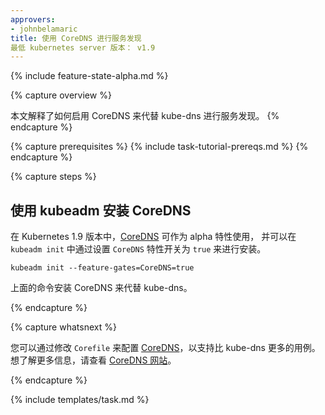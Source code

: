 ```yaml
---
approvers:
- johnbelamaric
title: 使用 CoreDNS 进行服务发现
最低 kubernetes server 版本： v1.9
---
```

<!--
---
approvers:
- johnbelamaric
title: Using CoreDNS for Service Discovery
min-kubernetes-server-version: v1.9
---
-->

{% include feature-state-alpha.md %}

{% capture overview %}
<!--
This page describes how to enable CoreDNS instead of kube-dns for service
discovery.
-->
本文解释了如何启用 CoreDNS 来代替 kube-dns 进行服务发现。
{% endcapture %}

{% capture prerequisites %}
{% include task-tutorial-prereqs.md %}
{% endcapture %}

{% capture steps %}

<!--
## Installing CoreDNS with kubeadm

In Kubernetes 1.9, [CoreDNS](https://coredns.io) is available as an alpha feature and
may be installed by setting the `CoreDNS` feature gate to `true` during `kubeadm init`:
-->
## 使用 kubeadm 安装 CoreDNS

在 Kubernetes 1.9 版本中，[CoreDNS](https://coredns.io) 可作为 alpha 特性使用，
并可以在 `kubeadm init` 中通过设置 `CoreDNS` 特性开关为 `true` 来进行安装。


```
kubeadm init --feature-gates=CoreDNS=true
```

<!--
This installs CoreDNS instead of kube-dns.
-->
上面的命令安装 CoreDNS 来代替 kube-dns。

{% endcapture %}

{% capture whatsnext %}

<!--
You can configure [CoreDNS](https://coredns.io) to support many more use cases than
kube-dns by modifying the `Corefile`. For more information, see the
[CoreDNS site](https://coredns.io/2017/05/08/custom-dns-entries-for-kubernetes/).
-->
您可以通过修改 `Corefile` 来配置 [CoreDNS](https://coredns.io)，以支持比 kube-dns 更多的用例。
想了解更多信息，请查看 [CoreDNS 网站](https://coredns.io/2017/05/08/custom-dns-entries-for-kubernetes/)。

{% endcapture %}

{% include templates/task.md %}
